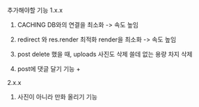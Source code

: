 추가해야할 기능
1.x.x
1) CACHING
DB와의 연결을 최소화 -> 속도 높임

2) redirect 와 res.render 최적화
render을 최소화 -> 속도 높임

3) post delete 했을 때, uploads 사진도 삭제
쓸데 없는 용량 차지 삭제

4) post에 댓글 달기
기능 +

2.x.x
1) 사진이 아니라 만화 올리기 기능
